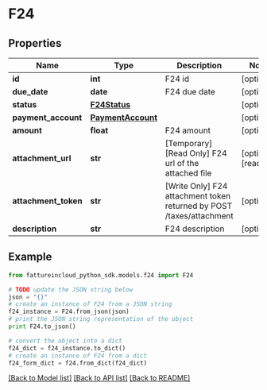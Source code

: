 # F24


## Properties

Name | Type | Description | Notes
------------ | ------------- | ------------- | -------------
**id** | **int** | F24 id | [optional] 
**due_date** | **date** | F24 due date | [optional] 
**status** | [**F24Status**](F24Status.md) |  | [optional] 
**payment_account** | [**PaymentAccount**](PaymentAccount.md) |  | [optional] 
**amount** | **float** | F24 amount | [optional] 
**attachment_url** | **str** | [Temporary] [Read Only] F24 url of the attached file | [optional] [readonly] 
**attachment_token** | **str** | [Write Only]  F24 attachment token returned by POST /taxes/attachment | [optional] 
**description** | **str** | F24 description | [optional] 

## Example

```python
from fattureincloud_python_sdk.models.f24 import F24

# TODO update the JSON string below
json = "{}"
# create an instance of F24 from a JSON string
f24_instance = F24.from_json(json)
# print the JSON string representation of the object
print F24.to_json()

# convert the object into a dict
f24_dict = f24_instance.to_dict()
# create an instance of F24 from a dict
f24_form_dict = f24.from_dict(f24_dict)
```
[[Back to Model list]](../README.md#documentation-for-models) [[Back to API list]](../README.md#documentation-for-api-endpoints) [[Back to README]](../README.md)


